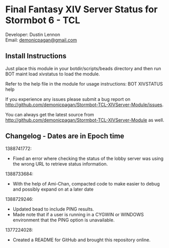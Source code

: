 Final Fantasy XIV Server Status for Stormbot 6 - TCL
=====================================================
Developer: Dustin Lennon<br />
Email: <demonicpagan@gmail.com>

Install Instructions
--------------------
Just place this module in your botdir/scripts/beads directory and then run BOT maint load xivstatus to load the module.

Refer to the help file in the module for usage instructions: BOT XIVSTATUS help

If you experience any issues please submit a bug report on
<http://github.com/demonicpagan/Stormbot-TCL-XIVServer-Module/issues>.

You can always get the latest source from <http://github.com/demonicpagan/Stormbot-TCL-XIVServer-Module> as well.

Changelog - Dates are in Epoch time
-----------------------------------
1388741772:

*	Fixed an error where checking the status of the lobby server was using the wrong URL to retrieve status information.

1388733684:

*	With the help of Ami-Chan, compacted code to make easier to debug and possibly expand on at a later date

1388729246:

*	Updated bead to include PING results.
*	Made note that if a user is running in a CYGWIN or WINDOWS environment that the PING option is unavailable.

1377224028:

*	Created a README for GitHub and brought this repository online.
